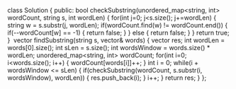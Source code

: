 class Solution {
public:
bool checkSubstring(unordered_map<string, int> wordCount, string s, int wordLen) {
for(int j=0; j<s.size(); j+=wordLen) {
string w = s.substr(j, wordLen);
if(wordCount.find(w) != wordCount.end()) {
if(--wordCount[w] == -1) {
return false;
}
} else {
return false;
}
}
return true;
}
​
vector<int> findSubstring(string s, vector<string>& words) {
vector<int> res;
int wordLen = words[0].size();
int sLen = s.size();
int wordsWindow = words.size() * wordLen;
unordered_map<string, int> wordCount;
for(int i=0; i<words.size(); i++) {
wordCount[words[i]]++;
}
int i = 0;
while(i + wordsWindow <= sLen) {
if(checkSubstring(wordCount, s.substr(i, wordsWindow), wordLen)) {
res.push_back(i);
}
i++;
}
return res;
}
};